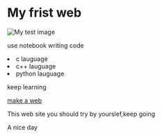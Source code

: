 <!DOCTYPE html>
<html>
  <head>
    <meta charset="utf-8">
    <title>My test page</title>
    <link href="styles/style.css" rel="stylesheet" type="text/css">
    <link href='http://fonts.googleapis.com/css?family=Open+Sans' rel='stylesheet' type='text/css'>
  </head>
<h1>My frist web</h1> 
  <body>
    <img src="images/thumbnail.png" alt="My test image">
  </body>
</html> 
<p>use notebook writing code</p>
<yl>
	<li>c lauguage</li>
	<li>c++ lauguage</li>
	<li>python lauguage</li>
</yl>
<p>keep learning</p>
<a href="https://developer.mozilla.org/zh-TW/docs/Learn/Getting_started_with_the_web/HTML_basics">make a web</a>
<p>This web site you should try by yourslef,keep going</p>
<p>A nice day</p>
